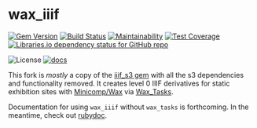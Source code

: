 # wax_iiif
[![Gem Version](https://badge.fury.io/rb/wax_iiif.svg)](https://badge.fury.io/rb/wax_iiif) [![Build Status](https://travis-ci.org/minicomp/wax_iiif.svg?branch=master)](https://travis-ci.org/minicomp/wax_iiif) [![Maintainability](https://api.codeclimate.com/v1/badges/a7d79a1b819cef81eb11/maintainability)](https://codeclimate.com/github/minicomp/wax_iiif/maintainability) [![Test Coverage](https://api.codeclimate.com/v1/badges/a7d79a1b819cef81eb11/test_coverage)](https://codeclimate.com/github/minicomp/wax_iiif/test_coverage) [![Libraries.io dependency status for GitHub repo](https://img.shields.io/librariesio/github/minicomp/wax_iiif)](https://libraries.io/github/minicomp/wax_iiif)

![License](https://img.shields.io/badge/license-MIT-green.svg) [![docs](http://img.shields.io/badge/docs-rdoc.info-blue.svg)](https://www.rubydoc.info/github/minicomp/wax_iiif/)  

This fork is *mostly* a copy of the [iiif_s3 gem](https://github.com/cmoa/iiif_s3) with all the s3 dependencies and functionality removed. It creates level 0 IIIF derivatives for static exhibition sites with [Minicomp/Wax](https://github.com/minicomp/wax/) via [Wax_Tasks](https://github.com/minicomp/wax_tasks/).

Documentation for using `wax_iiif` without `wax_tasks` is forthcoming. In the meantime, check out [rubydoc](https://www.rubydoc.info/gems/wax_iiif).
